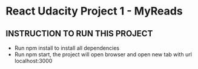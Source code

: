 # React Udacity Project 1 - MyReads

## INSTRUCTION TO RUN THIS PROJECT
- Run npm install to install all dependencies
- Run npm start, the project will open browser and open new
tab with url localhost:3000